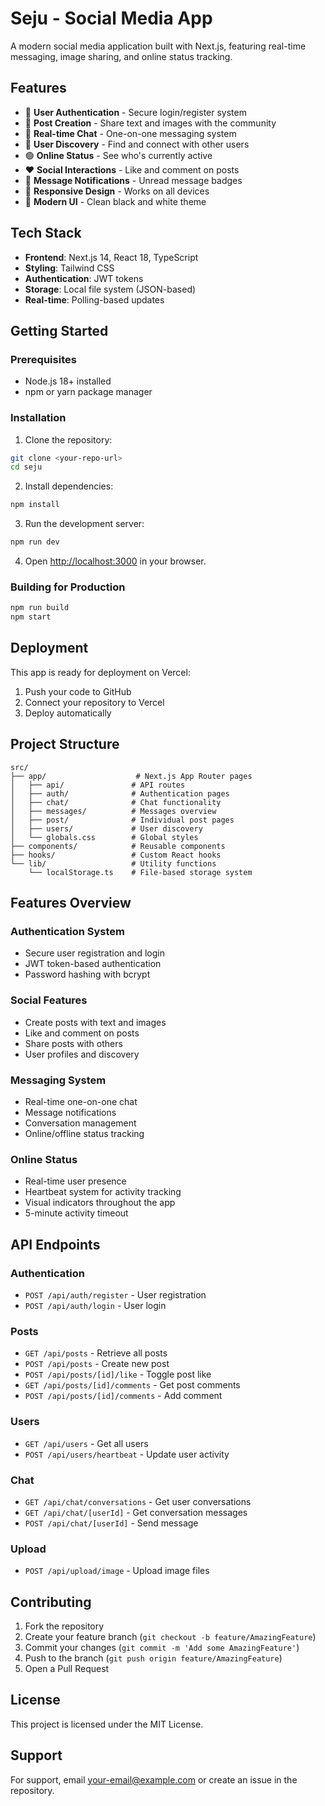 # Seju - Social Media App

A modern social media application built with Next.js, featuring real-time messaging, image sharing, and online status tracking.

## Features

- 🔐 **User Authentication** - Secure login/register system
- 📝 **Post Creation** - Share text and images with the community
- 💬 **Real-time Chat** - One-on-one messaging system
- 👥 **User Discovery** - Find and connect with other users
- 🟢 **Online Status** - See who's currently active
- ❤️ **Social Interactions** - Like and comment on posts
- 🔔 **Message Notifications** - Unread message badges
- 📱 **Responsive Design** - Works on all devices
- 🎨 **Modern UI** - Clean black and white theme

## Tech Stack

- **Frontend**: Next.js 14, React 18, TypeScript
- **Styling**: Tailwind CSS
- **Authentication**: JWT tokens
- **Storage**: Local file system (JSON-based)
- **Real-time**: Polling-based updates

## Getting Started

### Prerequisites

- Node.js 18+ installed
- npm or yarn package manager

### Installation

1. Clone the repository:
```bash
git clone <your-repo-url>
cd seju
```

2. Install dependencies:
```bash
npm install
```

3. Run the development server:
```bash
npm run dev
```

4. Open [http://localhost:3000](http://localhost:3000) in your browser.

### Building for Production

```bash
npm run build
npm start
```

## Deployment

This app is ready for deployment on Vercel:

1. Push your code to GitHub
2. Connect your repository to Vercel
3. Deploy automatically

## Project Structure

```
src/
├── app/                    # Next.js App Router pages
│   ├── api/               # API routes
│   ├── auth/              # Authentication pages
│   ├── chat/              # Chat functionality
│   ├── messages/          # Messages overview
│   ├── post/              # Individual post pages
│   ├── users/             # User discovery
│   └── globals.css        # Global styles
├── components/            # Reusable components
├── hooks/                 # Custom React hooks
└── lib/                   # Utility functions
    └── localStorage.ts    # File-based storage system
```

## Features Overview

### Authentication System
- Secure user registration and login
- JWT token-based authentication
- Password hashing with bcrypt

### Social Features
- Create posts with text and images
- Like and comment on posts
- Share posts with others
- User profiles and discovery

### Messaging System
- Real-time one-on-one chat
- Message notifications
- Conversation management
- Online/offline status tracking

### Online Status
- Real-time user presence
- Heartbeat system for activity tracking
- Visual indicators throughout the app
- 5-minute activity timeout

## API Endpoints

### Authentication
- `POST /api/auth/register` - User registration
- `POST /api/auth/login` - User login

### Posts
- `GET /api/posts` - Retrieve all posts
- `POST /api/posts` - Create new post
- `POST /api/posts/[id]/like` - Toggle post like
- `GET /api/posts/[id]/comments` - Get post comments
- `POST /api/posts/[id]/comments` - Add comment

### Users
- `GET /api/users` - Get all users
- `POST /api/users/heartbeat` - Update user activity

### Chat
- `GET /api/chat/conversations` - Get user conversations
- `GET /api/chat/[userId]` - Get conversation messages
- `POST /api/chat/[userId]` - Send message

### Upload
- `POST /api/upload/image` - Upload image files

## Contributing

1. Fork the repository
2. Create your feature branch (`git checkout -b feature/AmazingFeature`)
3. Commit your changes (`git commit -m 'Add some AmazingFeature'`)
4. Push to the branch (`git push origin feature/AmazingFeature`)
5. Open a Pull Request

## License

This project is licensed under the MIT License.

## Support

For support, email your-email@example.com or create an issue in the repository.
